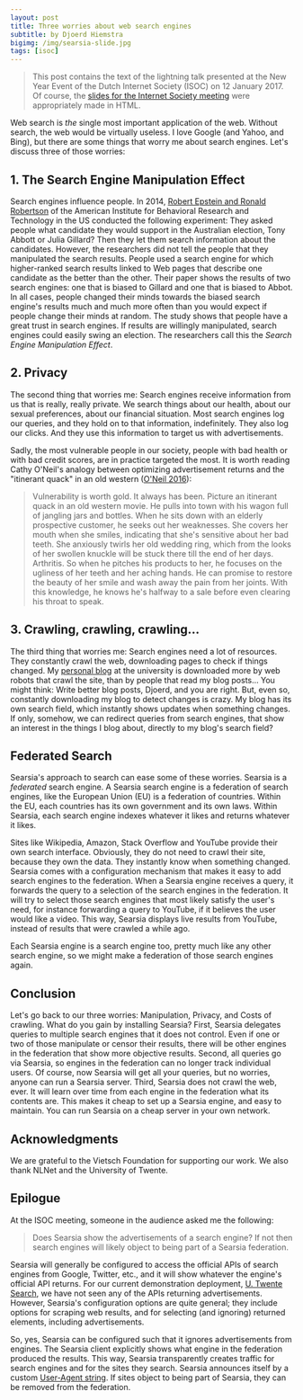 ```yaml
---
layout: post
title: Three worries about web search engines
subtitle: by Djoerd Hiemstra
bigimg: /img/searsia-slide.jpg
tags: [isoc]
---
```


> This post contains the text of the lightning talk presented at the 
> New Year Event of the Dutch Internet Society (ISOC) on 12 January 2017. 
> Of course, the [slides for the Internet Society meeting][1] were 
> appropriately made in HTML.

Web search is _the_ single most important application of the web. Without search, the web would be virtually useless. I love Google (and Yahoo, and Bing), but there are some things that worry me about search engines. Let's discuss three of those worries: 


## 1. The Search Engine Manipulation Effect

Search engines influence people. In 2014, [Robert Epstein and Ronald Robertson][2] of the American Institute for Behavioral Research and Technology in the US conducted the following experiment: They asked people what candidate they would support in the Australian election, Tony Abbott or Julia Gillard? Then they let them search information about the candidates. However, the researchers did not tell the people that they manipulated the search results. People used a search engine for which  higher-ranked search results linked to Web pages that describe one candidate as the better than the other. Their paper shows the results of two search engines: one that is biased to Gillard and one that is biased to Abbot. In all cases, people changed their minds towards the biased search engine's results much and much more often than you would expect if people change their minds at random. The study shows that people have a great trust in search engines. If results are willingly manipulated, search engines could easily swing an election. The researchers call this the _Search Engine Manipulation Effect_. 

## 2. Privacy

The second thing that worries me: Search engines receive information from us that is really, really private. We search things about our health, about our sexual preferences, about our financial situation. Most search engines log our queries, and they hold on to that information, indefinitely. They also log our clicks. And they use this information to target us with advertisements.

Sadly, the most vulnerable people in our society, people with bad health or with bad credit scores, are in practice targeted the most. It is worth reading Cathy O'Neil's analogy between optimizing advertisement returns and the "itinerant quack" in an old western ([O'Neil 2016][3]):

> Vulnerability is worth gold. It always has been. Picture an itinerant
> quack in an old western movie. He pulls into town with his wagon full
> of jangling jars and bottles. When he sits down with an elderly
> prospective customer, he seeks out her weaknesses. She covers her
> mouth when she smiles, indicating that she's sensitive about her bad
> teeth. She anxiously twirls her old wedding ring, which from the
> looks of her swollen knuckle will be stuck there till the end of her
> days. Arthritis. So when he pitches his products to her, he focuses
> on the ugliness of her teeth and her aching hands. He can promise to
> restore the beauty of her smile and wash away the pain from her
> joints. With this knowledge, he knows he's halfway to a sale before
> even clearing his throat to speak.


## 3. Crawling, crawling, crawling...

The third thing that worries me: Search engines need a lot of resources. They constantly crawl the web, downloading pages to check if things changed. My [personal blog][4] at the university is downloaded more by web robots that crawl the site, than by people that read my blog posts... You might think: Write better blog posts, Djoerd, and you are right. But, even so, constantly downloading my blog to detect changes is crazy. My blog has its own search field, which instantly shows updates when something changes. If only, somehow, we can redirect queries from search engines, that show an interest in the things I blog about, directly to my blog's search field?

## Federated Search

Searsia's approach to search can ease some of these worries. Searsia is a _federated_ search engine. A Searsia search engine is a federation of search engines, like the European Union (EU) is a federation of countries. Within the EU, each countries has its own government and its own laws. Within Searsia, each search engine indexes whatever it likes and returns whatever it likes. 

Sites like Wikipedia, Amazon, Stack Overflow and YouTube provide their own search interface. Obviously, they do not need to crawl their site, because they own the data. They instantly know when something changed. Searsia comes with a configuration mechanism that makes it easy to add search engines to the federation.
When a Searsia engine receives a query, it forwards the query to a selection of the search engines in the federation. It will try to select those search engines that most likely satisfy the user's need, for instance forwarding a query to YouTube, if it believes the user would like a video. This way, Searsia displays live results from YouTube, instead of results that were crawled a while ago.

Each Searsia engine is a search engine too, pretty much like any other search engine, so we might make a federation of those search engines again.

## Conclusion

Let's go back to our three worries: Manipulation, Privacy, and Costs of crawling. What do you gain by installing Searsia? First, Searsia delegates queries to multiple search engines that it does not control. Even if one or two of those manipulate or censor their results, there will be other engines in the federation that show more objective results. Second, all queries go via Searsia, so engines in the federation can no longer track individual users. Of course, now Searsia will get all your queries, but no worries, anyone can run a Searsia server. Third, Searsia does not crawl the web, ever. It will learn over time from each engine in the federation what its contents are. This makes it cheap to set up a Searsia engine, and easy to maintain. You can run Searsia on a cheap server in your own network.

## Acknowledgments

We are grateful to the Vietsch Foundation for supporting our work. We also thank NLNet and the University of Twente.

## Epilogue

At the ISOC meeting, someone in the audience asked me the following: 

> Does Searsia show the advertisements of a search engine? 
> If not then search engines will likely object to being part of 
> a Searsia federation.

Searsia will generally be configured to access the official APIs of search engines from Google, Twitter, etc., and it will show whatever the engine's official API returns. For our current demonstration deployment, [U. Twente Search][5], we have not seen any of the APIs returning advertisements. However, Searsia's configuration options are quite general; they include options for scraping web results, and for selecting (and ignoring) returned elements, including advertisements.

So, yes, Searsia can be configured such that it ignores advertisements from engines.
The Searsia client explicitly shows what engine in the federation produced the results. This way, Searsia transparently creates traffic for search engines and for the sites they search. Searsia announces itself by a custom [User-Agent string][6]. If sites object to being part of Searsia, they can be removed from the federation.


[1]: http://searsia.org/deck.js/isoc2017.html "Searsia: Search federated. Presented at the ISOC New Year 2017."
[2]: http://dx.doi.org/10.1073/pnas.1419828112 "Robert Epstein and Ronald Robertson. The search engine manipulation effect (SEME) and its possible impact on the outcomes of elections. Proceedings of the National Academy of Sciences of the USA 112(33), 2014."
[3]: https://weaponsofmathdestructionbook.com "Cathy O'Neil. Weapons of Math Destruction: How big data increases inequality and threatens democracy. _Crown, New York_, 2016."
[4]: http://www.cs.utwente.nl/~hiemstra/ "Djoerd Hiemstra's home page: A bit of teaching, some research, shake well..."
[5]: https://search.utwente.nl "University of Twente Search"
[6]: https://en.wikipedia.org/wiki/User_agent#Use_in_HTTP "Wikipedia: User Agent, Use in HTTP"
